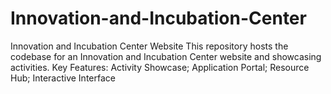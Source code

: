 # Innovation-and-Incubation-Center
Innovation and Incubation Center Website  This repository hosts the codebase for an Innovation and Incubation Center website and showcasing activities.  Key Features:  Activity Showcase; Application Portal; Resource Hub; Interactive Interface
